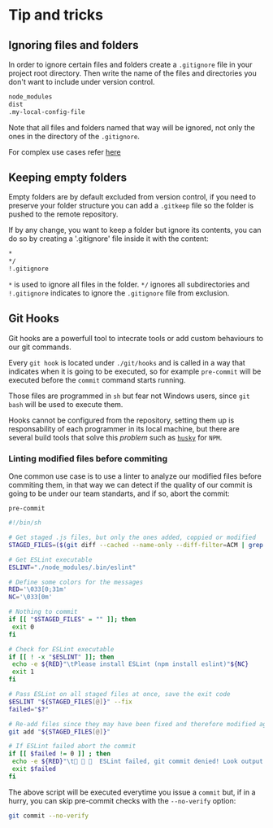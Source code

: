 # Tip and tricks

## Ignoring files and folders

In order to ignore certain files and folders create a `.gitignore` file in your project root directory. Then write the name of the files and directories you don't want to include under version control.

```bash
node_modules
dist
.my-local-config-file
```

Note that all files and folders named that way will be ignored, not only the ones in the directory of the `.gitignore`.

For complex use cases refer [here](https://git-scm.com/docs/gitignore)

## Keeping empty folders

Empty folders are by default excluded from version control, if you need to preserve your folder structure you can add a `.gitkeep` file so the folder is pushed to the remote repository.

If by any change, you want to keep a folder but ignore its contents, you can do so by creating a '.gitignore' file inside it with the content:

```bash
*
*/
!.gitignore
```

`*` is used to ignore  all files in the folder. `*/` ignores all subdirectories and `!.gitignore` indicates to ignore the `.gitignore` file from exclusion.

## Git Hooks

Git hooks are a powerfull tool to intecrate tools or add custom behaviours to our git commands.

Every `git hook` is located under `./git/hooks` and is called in a way that indicates when it is going to be executed, so for example `pre-commit` will be executed before the `commit` command starts running.

Those files are programmed in `sh` but fear not Windows users, since `git bash` will be used to execute them.

Hooks cannot be configured from the repository, setting them up is responsability of each programmer in its local machine, but there are several build tools that solve this _problem_ such as [`husky`](https://www.npmjs.com/package/husky) for `NPM`.

### Linting modified files before commiting

One common use case is to use a linter to analyze our modified files before commiting them, in that way we can detect if the quality of our commit is going to be under our team standarts, and if so, abort the commit:

`pre-commit`

```bash
#!/bin/sh

# Get staged .js files, but only the ones added, coppied or modified
STAGED_FILES=($(git diff --cached --name-only --diff-filter=ACM | grep ".js\{0,1\}$"))

# Get ESLint executable
ESLINT="./node_modules/.bin/eslint"

# Define some colors for the messages
RED='\033[0;31m'
NC='\033[0m'

# Nothing to commit
if [[ "$STAGED_FILES" = "" ]]; then
 exit 0
fi

# Check for ESLint executable
if [[ ! -x "$ESLINT" ]]; then
 echo -e ${RED}"\tPlease install ESLint (npm install eslint)"${NC}
 exit 1
fi

# Pass ESLint on all staged files at once, save the exit code
$ESLINT "${STAGED_FILES[@]}" --fix
failed="$?"

# Re-add files since they may have been fixed and therefore modified again
git add "${STAGED_FILES[@]}"

# If ESLint failed abort the commit
if [[ $failed != 0 ]] ; then
 echo -e ${RED}"\t🚫 🚫 🚫  ESLint failed, git commit denied! Look output above and fix the errors."${NC}
 exit $failed
fi

```

The above script will be executed everytime you issue a `commit` but, if in a hurry, you can skip pre-commit checks with the `--no-verify` option:

```bash
git commit --no-verify
```